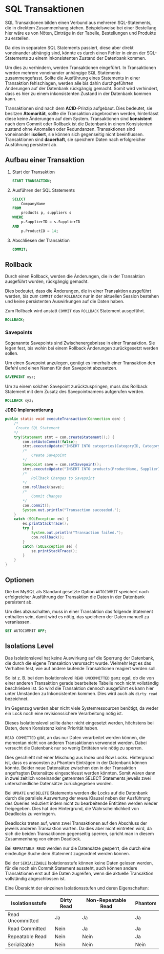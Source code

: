 # SQL Transaktionen
SQL Transaktionen bilden einen Verbund aus mehreren SQL-Statements, die in direktem Zusammenhang stehen.
Beispielsweise bei einer Bestellung hier wäre es von Nöten, Einträge in der Tabelle, Bestellungen und Produkte zu erstellen.

Da dies in separaten SQL Statements passiert, diese aber direkt voneinander abhängig sind, könnte es durch einen
Fehler in einen der SQL-Statements zu einem inkonsistenten Zustand der Datenbank kommen.

Um dies zu verhindern, werden Transaktionen eingeführt. In Transaktionen werden mehrere voneinander anhängige SQL Statements zusammengefasst.
Sollte die Ausführung eines Statements in einer Transaktion fehlschlagen, werden alle bis dahin durchgeführten Änderungen auf der Datenbank
rückgängig gemacht. Somit wird verhindert, dass es hier zu einem inkonsistenten Zustand in der Datenbank kommen kann.

Transaktionen sind nach dem **ACID**-Prinzip aufgebaut.
Dies bedeutet, sie besitzen **Atomarität**, sollte die Transaktion abgebrochen werden, hinterlässt diese keine Änderungen auf dem System.
Transaktionen sind **konsistent** nach dem Commit oder Rollback ist die Datenbank in einem Konsistenten zustand ohne Anomalien oder Redundanzen.
Transaktionen sind voneinander **isoliert**, sie können sich gegenseitig nicht beeinflussen.
Transaktionen sind **dauerhaft**, sie speichern Daten nach erfolgreicher Ausführung persistent ab.

## Aufbau einer Transaktion

1. Start der Transaktion
    ```sql
    START TRANSACTION;
    ```

1. Ausführen der SQL Statements
    ```sql
    SELECT
        CompanyName
    FROM 
        products p, suppliers s
    WHERE 
        p.SupplierID = s.SupplierID
    AND 
        p.ProductID = 14;
    ```

1. Abschliesen der Transaktion
    ```sql
    COMMIT;
    ```

## Rollback
Durch einen Rollback, werden die Änderungen, die in der Transaktion ausgeführt wurden, rückgängig gemacht.

Dies bedeutet, dass die Änderungen, die in einer Transaktion ausgeführt werden, bis zum `COMMIT` oder `ROLLBACK` nur in der aktuellen Session bestehen und keine persistenten Auswirkungen auf die Daten haben.

Zum Rollback wird anstatt `COMMIT` das `ROLLBACK` Statement ausgeführt.
```sql
ROLLBACK;
```

### Savepoints
Sogenannte Savepoints sind Zwischenergebnisse in einer Transaktion.
Sie legen fest, bis wohin bei einem Rollback Änderungen zurückgesetzt werden sollen.

Um einen Savepoint anzulegen, genügt es innerhalb einer Transaktion den Befehl und einen Namen für den Savepoint abzusetzen.

```sql
SAVEPOINT xyz;
```

Um zu einem solchen Savepoint zurückzuspringen, muss das Rollback Statement mit dem Zusatz des Savepointnamens aufgerufen werden.

```sql
ROLLBACK xyz;
```


**JDBC Implementierung**

```java
public static void executeTransaction(Connection con) {
    /*
     Create SQL Statement
    */
    try(Statement stmt = con.createStatement();) {
        con.setAutoCommit(false);
        stmt.executeUpdate("INSERT INTO categories(CategoryID, CategoryName, Description) VALUES(3, 'Sweets', 'Desserts and candies')");
        /*
            Create Savepoint
        */
        Savepoint save = con.setSavepoint();
        stmt.executeUpdate("INSERT INTO products(ProductName, SupplierID, CategoryID, QuantityPerUnit, UnitPrice, UnitsInStock, UnitsOnOrder, ReorderLevel, Discontinued) VALUES('Lakritz', 14, 3, 10, 1.2, 100, 0, 10, 0)");
        /*
            Rollback Changes to Savepoint
        */
        con.rollback(save);
        /*
            Commit Changes
        */
        con.commit();
        System.out.println("Transaction succeeded.");
    }
    catch (SQLException ex) {
        ex.printStackTrace();
        try {
            System.out.println("Transaction failed.");
            con.rollback();
        }
        catch (SQLException se) {
            se.printStackTrace();
        }
    }
}
```

## Optionen

Die bei MySQL als Standard gesetzte Option `AUTOCOMMIT` speichert nach erfolgreicher Ausführung der Transaktion die Daten in der Datenbank persistent ab.

Um dies abzuschalten, muss in einer Transaktion das folgende Statement enthalten sein, damit wird es nötig, das speichern der Daten manuell zu veranlassen.
```sql
SET AUTOCOMMIT OFF;
```

## Isolations Level
Das Isolationslevel hat keine Auswirkung auf die Sperrung der Datenbank, die durch die eigene Transaktion verursacht wurde.
Vielmehr legt es das Verhalten fest, wie auf andere laufende Transaktionen reagiert werden soll.

So ist z. B. bei dem Isolationslevel `READ UNCOMMITTED` ganz egal, ob die von einer anderen Transaktion gerade bearbeitete Tabelle noch nicht vollständig beschrieben ist. So wird die Transaktion dennoch ausgeführt es kann hier unter Umständen zu Inkonsistenten kommen.
Dies wird auch als `dirty read` bezeichnet.

Im Gegenzug werden aber nicht viele Systemressourcen benötigt, da weder ein Lock noch eine revisionssichere Verarbeitung nötig ist.

Dieses Isolationslevel sollte daher nicht eingesetzt werden, höchstens bei Daten, deren Konsistenz keine Priorität haben.

`READ COMMITTED` gibt, an das nur Daten verarbeitet werden können, die momentan nicht von anderen Transaktionen verwendet werden.
Dabei versucht die Datenbank nur so wenig Entitäten wie nötig zu sperren.

Dies geschieht mit einer Mischung aus Index und Row Locks. Hintergrund ist, dass es ansonsten zu Phantom Einträgen in der Datenbank können könnte. Beider neue Datensätze zwischen den in der Transaktion angefragten Datensätze eingeschleust werden könnten.
Somit wären dann in zwei zeitlich voneinander getrennten SELECT Statements jeweils zwei unterschiedliche Datensätze zurückgegeben worden.

Bei `UPDATE` und `DELETE` Statements werden die Locks auf die Datenbank durch die parallele Auswertung der `WHERE` Klausel neben der Ausführung des Queries reduziert indem nicht zu bearbeitende Entitäten werden wieder freigegeben.
Dies hat den Hintergrund, die Wahrscheinlichkeit von Deadlocks zu verringern.

Deadlocks treten auf, wenn zwei Transaktionen auf den Abschluss der jeweils anderen Transaktion warten. Da dies aber nicht eintreten wird, da sich die beiden Transaktionen gegenseitig sperren, spricht man in diesem Zusammenhang von einem Deadlock.

Bei `REPEATABLE READ` werden nur die Datensätze gesperrt, die durch eine eindeutige Suche dem Statement zugeordnet werden können.

Bei der `SERIALIZABLE` Isolationsstufe können keine Daten gelesen werden, für die noch ein Commit Statement aussteht, auch können andere Transaktionen erst auf die Daten zugreifen, wenn die aktuelle Transaktion vollständig abgeschlossen ist.


Eine Übersicht der einzelnen Isolationsstufen und deren Eigenschaften:

Isolationsstufe	|Dirty Read|	Non-Repeatable Read	|Phantom
|--|--|--|--|
Read Uncommitted|	Ja|	Ja|	Ja
Read Committed|	Nein	|Ja|	Ja
Repeatable Read|	Nein|	Nein|	Ja
Serializable	|Nein	|Nein	|Nein

